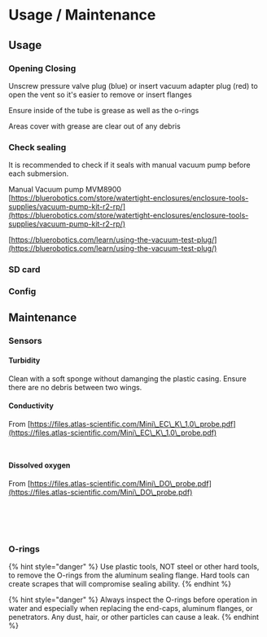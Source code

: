 # Usage / Maintenance

## Usage

### Opening Closing

Unscrew pressure valve plug (blue) or insert vacuum adapter plug (red) to open the vent so it's easier to remove or insert flanges

Ensure inside of the tube is grease as well as the o-rings

Areas cover with grease are clear out of any debris

### Check sealing

It is recommended to check if it seals with manual vacuum pump before each submersion.&#x20;

Manual Vacuum pump MVM8900 \
[https://bluerobotics.com/store/watertight-enclosures/enclosure-tools-supplies/vacuum-pump-kit-r2-rp/](https://bluerobotics.com/store/watertight-enclosures/enclosure-tools-supplies/vacuum-pump-kit-r2-rp/)

[https://bluerobotics.com/learn/using-the-vacuum-test-plug/](https://bluerobotics.com/learn/using-the-vacuum-test-plug/)



### SD card

### Config



## Maintenance

### Sensors&#x20;

#### Turbidity

Clean with a soft sponge without damanging the plastic casing. Ensure there are no debris between two wings.

#### Conductivity

From [https://files.atlas-scientific.com/Mini\_EC\_K\_1.0\_probe.pdf](https://files.atlas-scientific.com/Mini\_EC\_K\_1.0\_probe.pdf)

<div>

<figure><img src=".gitbook/assets/Screenshot from 2024-08-21 17-17-52.png" alt=""><figcaption></figcaption></figure>

 

<figure><img src=".gitbook/assets/Screenshot from 2024-08-21 17-18-17.png" alt=""><figcaption></figcaption></figure>

</div>

#### Dissolved oxygen

From [https://files.atlas-scientific.com/Mini\_DO\_probe.pdf](https://files.atlas-scientific.com/Mini\_DO\_probe.pdf)

<div>

<figure><img src=".gitbook/assets/image (1).png" alt=""><figcaption></figcaption></figure>

 

<figure><img src=".gitbook/assets/image (2).png" alt=""><figcaption></figcaption></figure>

 

<figure><img src=".gitbook/assets/image (3).png" alt=""><figcaption></figcaption></figure>

 

<figure><img src=".gitbook/assets/image (4).png" alt=""><figcaption></figcaption></figure>

 

<figure><img src=".gitbook/assets/image (5).png" alt=""><figcaption></figcaption></figure>

</div>



### O-rings

{% hint style="danger" %}
Use plastic tools, NOT steel or other hard tools, to remove the O-rings from the aluminum sealing flange. Hard tools can create scrapes that will compromise sealing ability.
{% endhint %}

{% hint style="danger" %}
Always inspect the O-rings before operation in water and especially when replacing the end-caps, aluminum flanges, or penetrators. Any dust, hair, or other particles can cause a leak.
{% endhint %}
